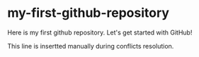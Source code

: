 # my-first-github-repository
Here is my first github repository. Let's get started with GitHub!

This line is insertted manually during conflicts resolution.